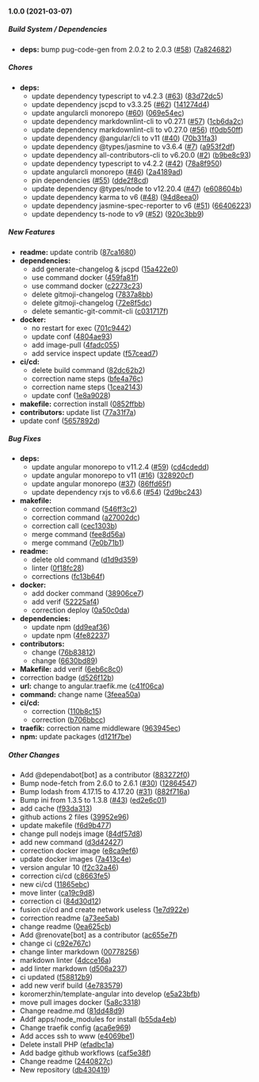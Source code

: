 #### 1.0.0 (2021-03-07)

##### Build System / Dependencies

* **deps:**  bump pug-code-gen from 2.0.2 to 2.0.3 ([#58](https://github.com/koromerzhin/template-angular/pull/58)) ([7a824682](https://github.com/koromerzhin/template-angular/commit/7a824682d7fbc39e4f9224cfff571f94722857da))

##### Chores

* **deps:**
  *  update dependency typescript to v4.2.3 ([#63](https://github.com/koromerzhin/template-angular/pull/63)) ([83d72dc5](https://github.com/koromerzhin/template-angular/commit/83d72dc51b46bd72f95e0ee7e6dfaff48d34d828))
  *  update dependency jscpd to v3.3.25 ([#62](https://github.com/koromerzhin/template-angular/pull/62)) ([141274d4](https://github.com/koromerzhin/template-angular/commit/141274d4ae106fa7e0abdcd688a4407e570b94ef))
  *  update angularcli monorepo ([#60](https://github.com/koromerzhin/template-angular/pull/60)) ([069e54ec](https://github.com/koromerzhin/template-angular/commit/069e54ec37ef7a37645cdf81aa683e4b0b7f1b38))
  *  update dependency markdownlint-cli to v0.27.1 ([#57](https://github.com/koromerzhin/template-angular/pull/57)) ([1cb6da2c](https://github.com/koromerzhin/template-angular/commit/1cb6da2c3165f258d84a56be301f8b0ac4b2343f))
  *  update dependency markdownlint-cli to v0.27.0 ([#56](https://github.com/koromerzhin/template-angular/pull/56)) ([f0db50ff](https://github.com/koromerzhin/template-angular/commit/f0db50ffadc85eb98d93a9ece52c27fce1e1bef7))
  *  update dependency @angular/cli to v11 ([#40](https://github.com/koromerzhin/template-angular/pull/40)) ([70b31fa3](https://github.com/koromerzhin/template-angular/commit/70b31fa3751fba86caec6f4672e2126b4bebfd64))
  *  update dependency @types/jasmine to v3.6.4 ([#7](https://github.com/koromerzhin/template-angular/pull/7)) ([a953f2df](https://github.com/koromerzhin/template-angular/commit/a953f2df43f9d4f57ca1a9e8239ef2ffea75f44f))
  *  update dependency all-contributors-cli to v6.20.0 ([#2](https://github.com/koromerzhin/template-angular/pull/2)) ([b9be8c93](https://github.com/koromerzhin/template-angular/commit/b9be8c932991b64cf4c5cbf65051d9ea3518cb04))
  *  update dependency typescript to v4.2.2 ([#42](https://github.com/koromerzhin/template-angular/pull/42)) ([78a8f950](https://github.com/koromerzhin/template-angular/commit/78a8f95006c28f42b5c4e57b75f68355483f4d4d))
  *  update angularcli monorepo ([#46](https://github.com/koromerzhin/template-angular/pull/46)) ([2a4189ad](https://github.com/koromerzhin/template-angular/commit/2a4189ad3ee6993e045a86c32ebc4020893359dd))
  *  pin dependencies ([#55](https://github.com/koromerzhin/template-angular/pull/55)) ([dde2f8cd](https://github.com/koromerzhin/template-angular/commit/dde2f8cdb0d8b8064ee5cfaf91c531c737de3ba8))
  *  update dependency @types/node to v12.20.4 ([#47](https://github.com/koromerzhin/template-angular/pull/47)) ([e608604b](https://github.com/koromerzhin/template-angular/commit/e608604b6eeb9010a227ea1f4b3b1d54d1e7a697))
  *  update dependency karma to v6 ([#48](https://github.com/koromerzhin/template-angular/pull/48)) ([94d8eea0](https://github.com/koromerzhin/template-angular/commit/94d8eea089578cf78475bb366d32c545ad04a9b5))
  *  update dependency jasmine-spec-reporter to v6 ([#51](https://github.com/koromerzhin/template-angular/pull/51)) ([66406223](https://github.com/koromerzhin/template-angular/commit/66406223f74355e6d054cef8dbcc2d1b63653558))
  *  update dependency ts-node to v9 ([#52](https://github.com/koromerzhin/template-angular/pull/52)) ([920c3bb9](https://github.com/koromerzhin/template-angular/commit/920c3bb91ce43b3431952945561e7417eb19bff9))

##### New Features

* **readme:**  update contrib ([87ca1680](https://github.com/koromerzhin/template-angular/commit/87ca1680a1ac9c02921625cb7a21f22b89da0c9e))
* **dependencies:**
  *  add generate-changelog & jscpd ([15a422e0](https://github.com/koromerzhin/template-angular/commit/15a422e06a7b9a27231a237e7fbe0d1ff87b8fdb))
  *  use command docker ([459fa81f](https://github.com/koromerzhin/template-angular/commit/459fa81fda280813f9347dccc91243a59e8566e0))
  *  use command docker ([c2273c23](https://github.com/koromerzhin/template-angular/commit/c2273c234a62b04836e590b2da5afea119dc37c2))
  *  delete gitmoji-changelog ([7837a8bb](https://github.com/koromerzhin/template-angular/commit/7837a8bbb15ee5f3208a487128bb0350dd10af7c))
  *  delete gitmoji-changelog ([72e8f5dc](https://github.com/koromerzhin/template-angular/commit/72e8f5dc66722a1e5eb83837116ba776eff591cb))
  *  delete semantic-git-commit-cli ([c031717f](https://github.com/koromerzhin/template-angular/commit/c031717f5bc41090a6fb32a0c6e038b6e6abb9d4))
* **docker:**
  *  no restart for exec ([701c9442](https://github.com/koromerzhin/template-angular/commit/701c944236d5f721aaadb90d69ad8db1f68368af))
  *  update conf ([4804ae93](https://github.com/koromerzhin/template-angular/commit/4804ae9353dcee5b29a83ea2a8cae1efa23932cc))
  *  add image-pull ([4fadc055](https://github.com/koromerzhin/template-angular/commit/4fadc055dc1edada57116a67bdb30e7e8ed82d38))
  *  add service inspect update ([f57cead7](https://github.com/koromerzhin/template-angular/commit/f57cead73a9440c0baca984d10cce1b655a3a6f8))
* **ci/cd:**
  *  delete build command ([82dc62b2](https://github.com/koromerzhin/template-angular/commit/82dc62b2fdecbd2cc1eb75dce083b71db0fd2953))
  *  correction name steps ([bfe4a76c](https://github.com/koromerzhin/template-angular/commit/bfe4a76c390f29706f92d88ab2e1c5c92cb8a31a))
  *  correction name steps ([1cea2143](https://github.com/koromerzhin/template-angular/commit/1cea2143c1e890dc55025e5ba6c8050094c598c5))
  *  update conf ([1e8a9028](https://github.com/koromerzhin/template-angular/commit/1e8a90288a148bcfe5284633155782ac5dd658e7))
* **makefile:**  correction install ([0852ffbb](https://github.com/koromerzhin/template-angular/commit/0852ffbb64445381207882bf4dbdad01d1c4e8cd))
* **contributors:**  update list ([77a31f7a](https://github.com/koromerzhin/template-angular/commit/77a31f7add80d5bfa777ef6902970fff30fdf4d2))
*  update conf ([5657892d](https://github.com/koromerzhin/template-angular/commit/5657892d73603593047fc273e093a8628c2a4f6c))

##### Bug Fixes

* **deps:**
  *  update angular monorepo to v11.2.4 ([#59](https://github.com/koromerzhin/template-angular/pull/59)) ([cd4cdedd](https://github.com/koromerzhin/template-angular/commit/cd4cdeddd641d357831588bbea040cfbb2c7972a))
  *  update angular monorepo to v11 ([#16](https://github.com/koromerzhin/template-angular/pull/16)) ([328920cf](https://github.com/koromerzhin/template-angular/commit/328920cf467a3a75da659a40e068a6095f29873b))
  *  update angular monorepo ([#37](https://github.com/koromerzhin/template-angular/pull/37)) ([86ffd65f](https://github.com/koromerzhin/template-angular/commit/86ffd65f2a1a69dfcefb3b5a5cf7e1024487da8c))
  *  update dependency rxjs to v6.6.6 ([#54](https://github.com/koromerzhin/template-angular/pull/54)) ([2d9bc243](https://github.com/koromerzhin/template-angular/commit/2d9bc243ed2a7391717529c0cd1c2f3c996b6898))
* **makefile:**
  *  correction command ([546ff3c2](https://github.com/koromerzhin/template-angular/commit/546ff3c2056caaf666a1042a2230ffadd420803f))
  *  correction command ([a27002dc](https://github.com/koromerzhin/template-angular/commit/a27002dc43041ae4b5392df40fb4543d80276d4e))
  *  correction call ([cec1303b](https://github.com/koromerzhin/template-angular/commit/cec1303bbac26e9e3f5e961ba62830cddd073cbc))
  *  merge command ([fee8d56a](https://github.com/koromerzhin/template-angular/commit/fee8d56a71c698171fabf415fe1e6698ed30335c))
  *  merge command ([7e0b71b1](https://github.com/koromerzhin/template-angular/commit/7e0b71b17f780dd464d095ae5a9d74dc60d3b514))
* **readme:**
  *  delete old command ([d1d9d359](https://github.com/koromerzhin/template-angular/commit/d1d9d359e5874b852caf1e077d7db1258a03d60e))
  *  linter ([0f18fc28](https://github.com/koromerzhin/template-angular/commit/0f18fc28088858f5b7cbe2a63f054a911ba9a4d2))
  *  corrections ([fc13b64f](https://github.com/koromerzhin/template-angular/commit/fc13b64fd7f54bae41cbdddec3e8220ea9aa2253))
* **docker:**
  *  add docker command ([38906ce7](https://github.com/koromerzhin/template-angular/commit/38906ce7d019fc9259731d1acf0fdde86fd3c644))
  *  add verif ([52225af4](https://github.com/koromerzhin/template-angular/commit/52225af4ba8e7f851893c681835c9e9a81271042))
  *  correction deploy ([0a50c0da](https://github.com/koromerzhin/template-angular/commit/0a50c0da598f5d7eaa96b48cad7a6c00c1df6be3))
* **dependencies:**
  *  update npm ([dd9eaf36](https://github.com/koromerzhin/template-angular/commit/dd9eaf364c307c3817bce850a1fee8f75679b3a7))
  *  update npm ([4fe82237](https://github.com/koromerzhin/template-angular/commit/4fe822377373835402cf4581acdec1a9c46eb181))
* **contributors:**
  *  change ([76b83812](https://github.com/koromerzhin/template-angular/commit/76b838126260909eb7f7653fe3d3bf3c1f24e6e9))
  *  change ([6630bd89](https://github.com/koromerzhin/template-angular/commit/6630bd89b997d79733163063b714c18960009944))
* **Makefile:**  add verif ([6eb6c8c0](https://github.com/koromerzhin/template-angular/commit/6eb6c8c003e4418eaf77d6532bdbffb0062269c9))
*  correction badge ([d526f12b](https://github.com/koromerzhin/template-angular/commit/d526f12be65131426a0dae70cc6c67f6fd80b52d))
* **url:**  change to angular.traefik.me ([c41f06ca](https://github.com/koromerzhin/template-angular/commit/c41f06ca470e73787a665ed4d3da388381f31c09))
* **command:**  change name ([3feea50a](https://github.com/koromerzhin/template-angular/commit/3feea50a6626cd02d4fb250f3adedfa2e26cd7ee))
* **ci/cd:**
  *  correction ([110b8c15](https://github.com/koromerzhin/template-angular/commit/110b8c15ce1e0952b472f3f76c6963642cfe8039))
  *  correction ([b706bbcc](https://github.com/koromerzhin/template-angular/commit/b706bbcce5cca7194f5fc036b7df20ca99fd3f85))
* **traefik:**  correction name middleware ([963945ec](https://github.com/koromerzhin/template-angular/commit/963945ec378b8d5fe059ef5775e9556c5dda2470))
* **npm:**  update packages ([d121f7be](https://github.com/koromerzhin/template-angular/commit/d121f7beef58f996dc9b2b4c36cd985163aaf0e5))

##### Other Changes

*  Add @dependabot[bot] as a contributor ([883272f0](https://github.com/koromerzhin/template-angular/commit/883272f0d6b64cc98db6f698e840dc6e442eea2b))
*  Bump node-fetch from 2.6.0 to 2.6.1 ([#30](https://github.com/koromerzhin/template-angular/pull/30)) ([12864547](https://github.com/koromerzhin/template-angular/commit/128645474beaa3854f55732dbe9465a6bbf70420))
*  Bump lodash from 4.17.15 to 4.17.20 ([#31](https://github.com/koromerzhin/template-angular/pull/31)) ([882f716a](https://github.com/koromerzhin/template-angular/commit/882f716a53043468ba8d43a1dac770ea7e760870))
*  Bump ini from 1.3.5 to 1.3.8 ([#43](https://github.com/koromerzhin/template-angular/pull/43)) ([ed2e6c01](https://github.com/koromerzhin/template-angular/commit/ed2e6c0157e6eed61903b695662c402f26d62e59))
*  add cache ([f93da313](https://github.com/koromerzhin/template-angular/commit/f93da31317abe5589cf31d04d61dd601810aaa39))
*  github actions 2 files ([39952e96](https://github.com/koromerzhin/template-angular/commit/39952e961902cd4717b8b710abf092ced0c5d40a))
*  update makefile ([f6d9b477](https://github.com/koromerzhin/template-angular/commit/f6d9b477b3fc3f50b950feb79f7ee2ba2ec0c481))
*  change pull nodejs image ([84df57d8](https://github.com/koromerzhin/template-angular/commit/84df57d84bf2304011c6df6bbed55a3ea0676778))
*  add new command ([d3d42427](https://github.com/koromerzhin/template-angular/commit/d3d424279a243136e90c95d7218e7860d9f62b2a))
*  correction docker image ([e8ca9ef6](https://github.com/koromerzhin/template-angular/commit/e8ca9ef6ed9e58ccd54db8e205f862a4cb435566))
*  update docker images ([7a413c4e](https://github.com/koromerzhin/template-angular/commit/7a413c4ec7399bc5045e9dd5bef5c58b24ec997f))
*  version angular 10 ([f2c32a46](https://github.com/koromerzhin/template-angular/commit/f2c32a464b806446bf7949bda020c4b1f329d9af))
*  correction ci/cd ([c8663fe5](https://github.com/koromerzhin/template-angular/commit/c8663fe5b98d598f7c99ffe3ab796954c2e573aa))
*  new ci/cd ([11865ebc](https://github.com/koromerzhin/template-angular/commit/11865ebc966b03608ab380aecaad522dabfb2c2f))
*  move linter ([ca19c9d8](https://github.com/koromerzhin/template-angular/commit/ca19c9d8da823047aff4f43741fd195b1a4667eb))
*  correction ci ([84d30d12](https://github.com/koromerzhin/template-angular/commit/84d30d12cb8c3ffae63d2b6bc430c93f4e55f614))
*  fusion ci/cd and create network useless ([1e7d922e](https://github.com/koromerzhin/template-angular/commit/1e7d922eb38ba59c6a6633ac8e07d990f77d1579))
*  correction readme ([a73ee5ab](https://github.com/koromerzhin/template-angular/commit/a73ee5ab7b46b5e6c629e96f20d06eecb04490c6))
*  change readme ([0ea625cb](https://github.com/koromerzhin/template-angular/commit/0ea625cba3c5781984ea8687a4c997bbd1878cda))
*  Add @renovate[bot] as a contributor ([ac655e7f](https://github.com/koromerzhin/template-angular/commit/ac655e7f789f8e77e141b81fb88fd8b513641097))
*  change ci ([c92e767c](https://github.com/koromerzhin/template-angular/commit/c92e767c70f2c4744625258755e42a7803339581))
*  change linter markdown ([00778256](https://github.com/koromerzhin/template-angular/commit/007782563df7a6513fcb3644288090d580bd5469))
*  markdown linter ([4dcce16a](https://github.com/koromerzhin/template-angular/commit/4dcce16af769d35bc2040ba0700a76b2ed94b9fc))
*  add linter markdown ([d506a237](https://github.com/koromerzhin/template-angular/commit/d506a2373bfad27c74d73aa9483d48041b931884))
*  ci updated ([f58812b9](https://github.com/koromerzhin/template-angular/commit/f58812b943425489b309ccae0686f2172e12e38a))
*  add new verif build ([4e783579](https://github.com/koromerzhin/template-angular/commit/4e783579f1ff6d6987ef5b42650197257caa2de0))
* koromerzhin/template-angular into develop ([e5a23bfb](https://github.com/koromerzhin/template-angular/commit/e5a23bfb841f63e8b00f9b64554e948f5b0e6dba))
*  move pull images docker ([5a8c3318](https://github.com/koromerzhin/template-angular/commit/5a8c3318befbcc8548cbe009c5e56e62c13dc250))
*  Change readme.md ([81dd48d9](https://github.com/koromerzhin/template-angular/commit/81dd48d9672a8626b0aa6596c523d91f2b002c63))
*  Addf apps/node_modules for install ([b55da4eb](https://github.com/koromerzhin/template-angular/commit/b55da4eb1d15e67ca015d259be295f1c12cf6631))
*  Change traefik config ([aca6e969](https://github.com/koromerzhin/template-angular/commit/aca6e9695a0a610c3461a90bb34ce273d5042cb7))
*  Add acces ssh to www ([e4069be1](https://github.com/koromerzhin/template-angular/commit/e4069be14bcfb6e2e974dfee19213479ec9ebefd))
*  Delete install PHP ([efadbc1a](https://github.com/koromerzhin/template-angular/commit/efadbc1a3d670c2a65068f1c783bf30dba2f767a))
*  Add badge github workflows ([caf5e38f](https://github.com/koromerzhin/template-angular/commit/caf5e38f2e556dda556c55270651fdb8cfc5ade7))
*  Change readme ([2440827c](https://github.com/koromerzhin/template-angular/commit/2440827ca30f713daa0909fd59f77c43f7ddaa5a))
*  New repository ([db430419](https://github.com/koromerzhin/template-angular/commit/db430419196b3bad803ffaea8c6ec38c3eb0bc32))

